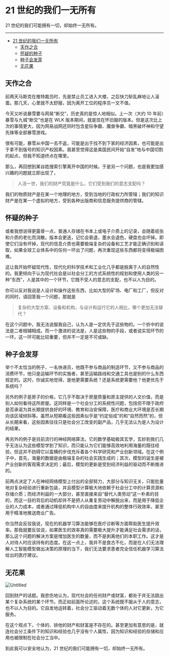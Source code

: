 # 21 世纪的我们一无所有

21 世纪的我们可能拥有一切，却始终一无所有。

---

-   [21 世纪的我们一无所有](#21世纪的我们一无所有)
    -   [天作之合](#天作之合)
    -   [怀疑的种子](#怀疑的种子)
    -   [种子会发芽](#种子会发芽)
    -   [无花果](#无花果)

## 天作之合

前两天马斯克在推特裁员时，先是禁止员工进入大楼，之后快刀斩乱麻地让人滚蛋。那几天，心里就不太舒服，因为离开工位的程序员一文不值。

今天又听说暴雪要与网易“断交”，历史真的是惊人地相似。上一次（大约 10 年前）暴雪与九城“断交”也是在 WLK 版本期间，就是现在怀旧服的版本。但是这次比上次的事情更大，因为网易战网还同时包含星际争霸、魔兽争霸、暗黑破坏神和守望先锋等全部暴雪游戏。

很有可能，暴雪从中国一去不返，可能是出于找不到下家的经济因素，也可能是出于拿不到版号的知识产权因素。我甚至觉得这是美国民间开始“自发”地与中国切割的起点，但我不知道终点在哪里。

那么，再回想到某谷姓搜索引擎离开中国的时候。于是另一个问题，也是我更加感兴趣的问题就立即出现了，

> 人活一世，我们的财产究竟是什么，它们受到我们的意志支配吗？

我们的物质财产是在某一个地理的地方，受到当地的行政权力所管辖；我们的知识财产是在某一个虚拟的地方，受到各种出版商和信息服务提供商的管辖。

## 怀疑的种子

或者我想说得更露骨一点，普通人存储在书本上或电子介质上的记录，会随着纸张和介质的老化而消散。版本会更迭，记忆会衰退，墨水会退色，硬盘也会坏掉。即使它们没有坏掉，现代的信息介质也需要极端复杂的设备和工艺才能正确识别和读取，如果全球工业体系中的任何一环出了问题，再次重现这些东西都将变得极端困难。

这让我开始怀疑现代性，现代化的科学技术和工业化几乎都是脱离于人的自然性的。我更倾向于认为现代社会是以社会分工的方式系统性的规划和使用人类的另一种“东西”，人是其中的一个环节，它既不受人的意志的支配，也不以人为目的。

你可以反对我说是人设计和操作这些东西，比如大型的矿场、电厂和工厂，但反对的同时，请回答我一个问题，那就是

> 复杂的大型方案、设备和机构，与设计和运行它的人相比，哪个更加无法替代？

在这个问题中，我无法说服我自己，认为人是一定优先于这些物的。一个折中的说法是二者相辅相成。而一个激进的说法是，人是这些物的手段，或者说实现环节的一环。这一环可能比较重要，但并不一定是不可或缺。

## 种子会发芽

举个不太恰当的例子，一名快递员，他既不参与商品的制造环节，又不参与商品的消费环节，他只是运输环节的实施者，甚至运输路线和交通工具也是别的什么东西规定的。这时，你诚实地觉得，是他更需要系统？还是系统更需要他？他更优先于系统吗？

另外的例子是房子的价格，它几乎不取决于房屋质量和房主提供的人文价值，而是别人如何看待这所房屋。这同样是一个社会分工的系统性问题，包括但不限于政府是否承诺为其长期提供良好的环境、教育和治安保障，医疗和商业大环境是否长期向该区域倾斜等。虽然从短期看这些因素似乎是“约定俗成”的和“自然而然”的，但从长期来看，这些因素往往只是社会分工改变的副产品，几乎无法认为是人为设计的结果。

再另外的例子是目前流行的神经网络算法，它的数学基础极其玄学，玄妙到我们几乎无法认为这些模型学到了知识，而只能认为它们能够高效地利用海量的既往经验，但这并不妨碍它以蛮横的步伐充斥着各个科学研究和产业创新领域。在这个例子中，首先，海量的数据是由极端复杂的社会实践生成的；其次，模型的诞生是被产业创新的客观需求决定的；最后，模型的更新是受到经济利益的驱动而不断推进的。

前两点决定了人在神经网络模型上付出的全部努力，大部分与知识无关，只能批量地对复杂经验进行重新包装，并且模型计算极大地依赖于社会分工中的计算资源和存储介质；而经济利益的一大部分，甚至直接来自“替代人类劳动”这一朴素的目的，而这一目的背后的动机却并不是把人从重复劳动中解脱出来，而是用于降低企业的人力成本，或者通过降低机构中人的自由度来提升机构的整体行政效率，甚至用于精准地推送商业广告。

你当然会反驳我说，现在的机器学习算法能够在医疗诊断等方面帮助医生提升效率。那我就要反驳说，如果医生的效率真的需要极大提升才能满足社会需求的话，那么这个问题的解决方案是增加医生的数量，而不是剥离他们的本职工作。这才是人对待人时应该持有的态度。在这一点上，我并不是食古不化，而是在人们无法理解人工智能模型做出决策的原理的当下，我们无法要求患者完全信任机器学习算法给出的医疗建议。

## 无花果

![Untitled](21%E4%B8%96%E7%BA%AA%E7%9A%84%E6%88%91%E4%BB%AC%E4%B8%80%E6%97%A0%E6%89%80%E6%9C%89%209e56cb4313984d38a8c132e732cea519/Untitled.png)

回到财产的话题。我悲伤地认为，现代社会的任何财产或财富，都处于并无法跳出某个复杂系统的某个环节。而正如前面所论述的，这个系统既不服从于人的意志，也不以人为目的。它自发地运转着，社会分工驱动着无数个体的人对它更新，为它服务。

在这个观点下，个体的、排他的财产和财富是不存在的。甚至更加有意思的是，就连社会分工条件下的知识和经验也几乎没有个人属性，因为知识和经验的存储和应用也被限制在社会分工当中。

到此我可以安全地认为，21 世纪的我们可能拥有一切，却始终一无所有。
